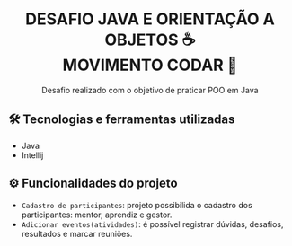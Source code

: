 <div align="center">
  <h1>DESAFIO JAVA E ORIENTAÇÃO A OBJETOS ☕ <br> MOVIMENTO CODAR 💙</h1>
  
  <p>Desafio realizado com o objetivo de praticar POO em Java</p>
</div>

## 🛠️ Tecnologias e ferramentas utilizadas

- Java
- Intellij

## ⚙️ Funcionalidades do projeto

- `Cadastro de participantes`: projeto possibilida o cadastro dos participantes: mentor, aprendiz e gestor.
- `Adicionar eventos(atividades)`: é possível registrar dúvidas, desafios, resultados e marcar reuniões. 
